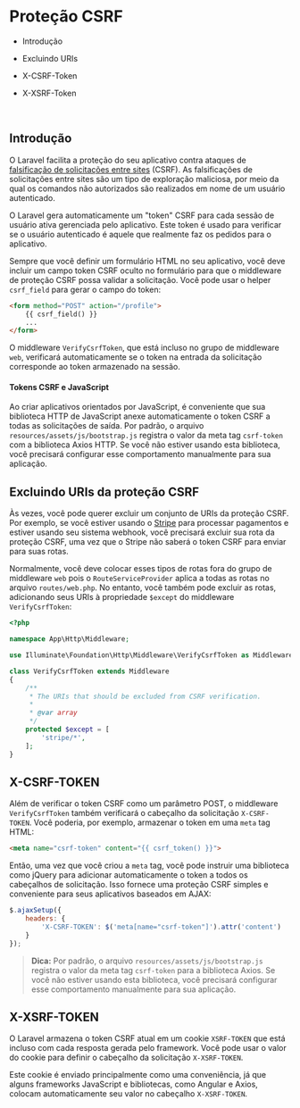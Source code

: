 # Proteção CSRF

- Introdução

- Excluindo URIs

- X-CSRF-Token

- X-XSRF-Token

  ​

## Introdução

O Laravel facilita a proteção do seu aplicativo contra ataques de [falsificação de solicitações entre sites](https://pt.wikipedia.org/wiki/Cross-site_request_forgery) (CSRF). As falsificações de solicitações entre sites são um tipo de exploração maliciosa, por meio da qual os comandos não autorizados são realizados em nome de um usuário autenticado.

O Laravel gera automaticamente um "token" CSRF para cada sessão de usuário ativa gerenciada pelo aplicativo. Este token é usado para verificar se o usuário autenticado é aquele que realmente faz os pedidos para o aplicativo.

Sempre que você definir um formulário HTML no seu aplicativo, você deve incluir um campo token CSRF oculto no formulário para que o middleware de proteção CSRF possa validar a solicitação. Você pode usar o helper `csrf_field` para gerar o campo do token:

```html
<form method="POST" action="/profile">
    {{ csrf_field() }}
    ...
</form>
```

O middleware `VerifyCsrfToken`, que está incluso no grupo de middleware `web`, verificará automaticamente se o token na entrada da solicitação corresponde ao token armazenado na sessão.

#### Tokens CSRF e JavaScript

Ao criar aplicativos orientados por JavaScript, é conveniente que sua biblioteca HTTP de JavaScript anexe automaticamente o token CSRF a todas as solicitações de saída. Por padrão, o arquivo `resources/assets/js/bootstrap.js` registra o valor da meta tag `csrf-token` com a biblioteca Axios HTTP. Se você não estiver usando esta biblioteca, você precisará configurar esse comportamento manualmente para sua aplicação.



## Excluindo URIs da proteção CSRF

Às vezes, você pode querer excluir um conjunto de URIs da proteção CSRF. Por exemplo, se você estiver usando o [Stripe](https://stripe.com/) para processar pagamentos e estiver usando seu sistema webhook, você precisará excluir sua rota da proteção CSRF, uma vez que o Stripe não saberá o token CSRF para enviar para suas rotas.

Normalmente, você deve colocar esses tipos de rotas fora do grupo de middleware `web` pois o `RouteServiceProvider` aplica a todas as rotas no arquivo `routes/web.php`. No entanto, você também pode excluir as rotas, adicionando seus URIs à propriedade `$except` do middleware `VerifyCsrfToken`:

```php
<?php

namespace App\Http\Middleware;

use Illuminate\Foundation\Http\Middleware\VerifyCsrfToken as Middleware;

class VerifyCsrfToken extends Middleware
{
    /**
     * The URIs that should be excluded from CSRF verification.
     *
     * @var array
     */
    protected $except = [
        'stripe/*',
    ];
}
```



## X-CSRF-TOKEN

Além de verificar o token CSRF como um parâmetro POST, o middleware `VerifyCsrfToken` também verificará o cabeçalho da solicitação `X-CSRF-TOKEN`. Você poderia, por exemplo, armazenar o token em uma `meta` tag HTML:

```html
<meta name="csrf-token" content="{{ csrf_token() }}"> 
```

Então, uma vez que você criou a `meta` tag, você pode instruir uma biblioteca como jQuery para adicionar automaticamente o token a todos os cabeçalhos de solicitação. Isso fornece uma proteção CSRF simples e conveniente para seus aplicativos baseados em AJAX:

```js
$.ajaxSetup({
    headers: {
        'X-CSRF-TOKEN': $('meta[name="csrf-token"]').attr('content')
    }
});
```

> **Dica:** Por padrão, o arquivo `resources/assets/js/bootstrap.js` registra o valor da meta tag `csrf-token` para a biblioteca Axios. Se você não estiver usando esta biblioteca, você precisará configurar esse comportamento manualmente para sua aplicação.



## X-XSRF-TOKEN

O Laravel armazena o token CSRF atual em um cookie `XSRF-TOKEN` que está incluso com cada resposta gerada pelo framework. Você pode usar o valor do cookie para definir o cabeçalho da solicitação `X-XSRF-TOKEN`.

Este cookie é enviado principalmente como uma conveniência, já que alguns frameworks JavaScript e bibliotecas, como Angular e Axios, colocam automaticamente seu valor no cabeçalho `X-XSRF-TOKEN`.